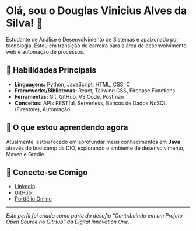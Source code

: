 # Olá, sou o Douglas Vinicius Alves da Silva! 👋

Estudante de Análise e Desenvolvimento de Sistemas e apaixonado por tecnologia. Estou em transição de carreira para a área de desenvolvimento web e automação de processos.

## 🚀 Habilidades Principais

-   **Linguagens:** Python, JavaScript, HTML, CSS, C
-   **Frameworks/Bibliotecas:** React, Tailwind CSS, Firebase Functions
-   **Ferramentas:** Git, GitHub, VS Code, Postman
-   **Conceitos:** APIs RESTful, Serverless, Bancos de Dados NoSQL (Firestore), Automação

## 🌱 O que estou aprendendo agora

Atualmente, estou focado em aprofundar meus conhecimentos em **Java** através do bootcamp da DIO, explorando o ambiente de desenvolvimento, Maven e Gradle.

## 🔗 Conecte-se Comigo

-   [LinkedIn](https://www.linkedin.com/in/vivetsp/)
-   [GitHub](https://www.github.com/ViniciusVivet)
-   [Portfólio Online](https://www.viniciusvivet.github.io/portifolio-pessoal-dev/)

---

_Este perfil foi criado como parte do desafio "Contribuindo em um Projeto Open Source no GitHub" da Digital Innovation One._